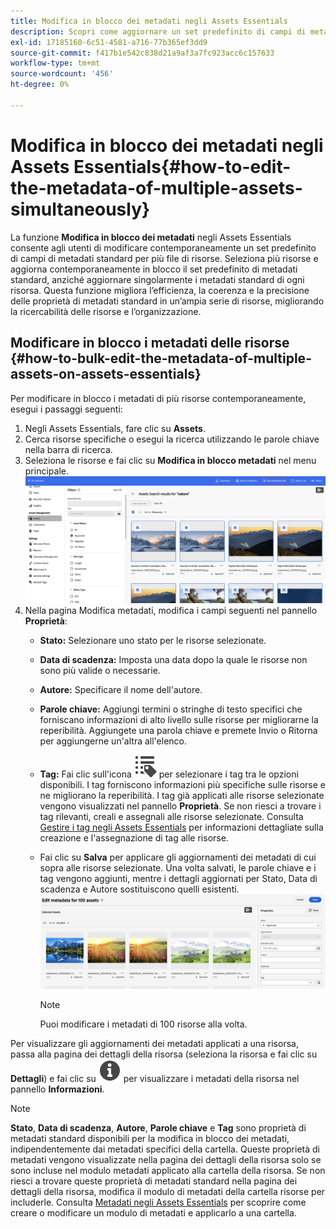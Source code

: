 ```yaml
---
title: Modifica in blocco dei metadati negli Assets Essentials
description: Scopri come aggiornare un set predefinito di campi di metadati standard per più risorse disponibili contemporaneamente sugli Assets Essentials.
exl-id: 17185160-6c51-4581-a716-77b365ef3dd9
source-git-commit: f417b1e542c838d21a9af3a7fc923acc6c157633
workflow-type: tm+mt
source-wordcount: '456'
ht-degree: 0%

---
```


# Modifica in blocco dei metadati negli Assets Essentials{#how-to-edit-the-metadata-of-multiple-assets-simultaneously}

La funzione **Modifica in blocco dei metadati** negli Assets Essentials consente agli utenti di modificare contemporaneamente un set predefinito di campi di metadati standard per più file di risorse. Seleziona più risorse e aggiorna contemporaneamente in blocco il set predefinito di metadati standard, anziché aggiornare singolarmente i metadati standard di ogni risorsa. Questa funzione migliora l’efficienza, la coerenza e la precisione delle proprietà di metadati standard in un’ampia serie di risorse, migliorando la ricercabilità delle risorse e l’organizzazione.

## Modificare in blocco i metadati delle risorse {#how-to-bulk-edit-the-metadata-of-multiple-assets-on-assets-essentials}

Per modificare in blocco i metadati di più risorse contemporaneamente, esegui i passaggi seguenti:

1. Negli Assets Essentials, fare clic su **Assets**.
1. Cerca risorse specifiche o esegui la ricerca utilizzando le parole chiave nella barra di ricerca.
1. Seleziona le risorse e fai clic su **Modifica in blocco metadati** nel menu principale.
   ![modifica in blocco dei metadati](/help/using/assets/bulk-metadata-edit1.png)
1. Nella pagina Modifica metadati, modifica i campi seguenti nel pannello **Proprietà**:
   * **Stato:** Selezionare uno stato per le risorse selezionate.
   * **Data di scadenza:** Imposta una data dopo la quale le risorse non sono più valide o necessarie.
   * **Autore:** Specificare il nome dell&#39;autore.
   * **Parole chiave:** Aggiungi termini o stringhe di testo specifici che forniscano informazioni di alto livello sulle risorse per migliorarne la reperibilità. Aggiungete una parola chiave e premete Invio o Ritorna per aggiungerne un&#39;altra all&#39;elenco.
   * **Tag:** Fai clic sull&#39;icona ![tag](/help/using/assets/tags-icon.svg) per selezionare i tag tra le opzioni disponibili. I tag forniscono informazioni più specifiche sulle risorse e ne migliorano la reperibilità. I tag già applicati alle risorse selezionate vengono visualizzati nel pannello **Proprietà**. Se non riesci a trovare i tag rilevanti, creali e assegnali alle risorse selezionate. Consulta [Gestire i tag negli Assets Essentials](/help/using/tagging-management.md) per informazioni dettagliate sulla creazione e l&#39;assegnazione di tag alle risorse.
   * Fai clic su **Salva** per applicare gli aggiornamenti dei metadati di cui sopra alle risorse selezionate. Una volta salvati, le parole chiave e i tag vengono aggiunti, mentre i dettagli aggiornati per Stato, Data di scadenza e Autore sostituiscono quelli esistenti.
     ![save-bulk-metadata-edit-properties](/help/using/assets/save-bulk-metadata-edit-properties2.png)

     >[!NOTE]
     >
     >Puoi modificare i metadati di 100 risorse alla volta.

Per visualizzare gli aggiornamenti dei metadati applicati a una risorsa, passa alla pagina dei dettagli della risorsa (seleziona la risorsa e fai clic su **Dettagli**) e fai clic su ![](/help/using/assets/info-icon-solid-black.svg) per visualizzare i metadati della risorsa nel pannello **Informazioni**.

>[!NOTE]
>
>**Stato**, **Data di scadenza**, **Autore**, **Parole chiave** e **Tag** sono proprietà di metadati standard disponibili per la modifica in blocco dei metadati, indipendentemente dai metadati specifici della cartella. Queste proprietà di metadati vengono visualizzate nella pagina dei dettagli della risorsa solo se sono incluse nel modulo metadati applicato alla cartella della risorsa. Se non riesci a trovare queste proprietà di metadati standard nella pagina dei dettagli della risorsa, modifica il modulo di metadati della cartella risorse per includerle. Consulta [Metadati negli Assets Essentials](/help/using/metadata.md) per scoprire come creare o modificare un modulo di metadati e applicarlo a una cartella.
